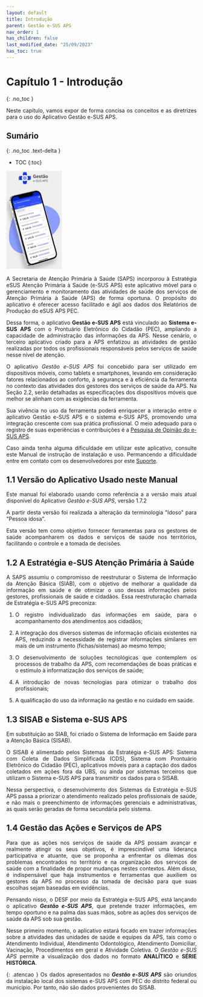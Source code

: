 ```yaml
---
layout: default
title: Introdução
parent: Gestão e-SUS APS
nav_order: 1
has_children: false
last_modified_date: "25/09/2023"
has_toc: true
---
```


<head>
    <style>
        p{text-align:justify};
    </style>
</head>

# Capítulo 1 - Introdução
{: .no_toc }


Neste capítulo, vamos expor de forma concisa os conceitos e as diretrizes para o uso do Aplicativo Gestão e-SUS APS. 


## Sumário
{: .no_toc .text-delta }

- TOC
{:toc}

![](media/gestaocapa.png)

A Secretaria de Atenção Primária à Saúde (SAPS) incorporou à Estratégia eSUS Atenção Primária à Saúde (e-SUS APS) este aplicativo móvel para o gerenciamento e monitoramento das atividades de saúde dos serviços de Atenção Primária à Saúde (APS) de forma oportuna. O propósito do aplicativo é oferecer acesso facilitado e ágil aos dados dos Relatórios de Produção do eSUS APS PEC.

Dessa forma, o aplicativo **Gestão e-SUS APS** está vinculado ao **Sistema e-SUS APS** com o Prontuário Eletrônico do Cidadão (PEC), ampliando a capacidade de administração das informações da APS. Nesse cenário, o terceiro aplicativo criado para a APS enfatizou as atividades de gestão realizadas por todos os
profissionais responsáveis pelos serviços de saúde nesse nível de atenção.

O aplicativo *Gestão e-SUS APS* foi concebido para ser utilizado em dispositivos móveis, como tablets e smartphones, levando em consideração fatores relacionados ao conforto, à segurança e à eficiência da ferramenta no contexto das atividades dos gestores dos serviços de saúde da APS. Na Seção 2.2, serão detalhadas as especificações dos dispositivos móveis que melhor se alinham
com as exigências da ferramenta.

Sua vivência no uso da ferramenta poderá enriquecer a interação entre o aplicativo Gestão e-SUS APS e o sistema e-SUS APS, promovendo uma integração crescente com sua prática profissional. O meio adequado para o registro de suas experiências e contribuições é a [Pesquisa de Opinião do e-SUS APS](http://sisaps.saude.gov.br/pesquisa/).

Caso ainda tenha alguma dificuldade em utilizar este aplicativo, consulte este Manual de instrução de instalação e uso. Permancendo a dificuldade entre em contato com os desenvolvedores por este [Suporte](http://esusaps.bridge.ufsc.br/support/login).

## 1.1 Versão do Aplicativo Usado neste Manual

Este manual foi elaborado usando como referência a a versão mais atual disponível do Aplicativo *Gestão e-SUS APS*, versão 1.7.2

A partir desta versão foi realizada a alteração da terminologia "Idoso" para "Pessoa idosa".

Esta versão tem como objetivo fornecer ferramentas para os gestores de saúde acompanharem os dados e serviços de saúde nos territórios, facilitando o controle e a tomada de decisões.

## 1.2 A Estratégia e-SUS Atenção Primária à Saúde

A SAPS assumiu o compromisso de reestruturar o Sistema de Informação da Atenção Básica (SIAB), com o objetivo de melhorar a qualidade da informação em saúde e de otimizar o uso dessas informações pelos gestores, profissionais de saúde e cidadãos. Essa reestruturação chamada de Estratégia e-SUS APS preconiza:

1.  O registro individualizado das informações em saúde, para o acompanhamento dos atendimentos aos cidadãos;

2.  A integração dos diversos sistemas de informação oficiais existentes na APS, reduzindo a necessidade de registrar informações similares em mais de um instrumento (fichas/sistemas) ao mesmo tempo;

3.  O desenvolvimento de soluções tecnológicas que contemplem os processos de trabalho da APS, com recomendações de boas práticas e o estímulo à informatização dos serviços de saúde;

4.  A introdução de novas tecnologias para otimizar o trabalho dos profissionais;

5.  A qualificação do uso da informação na gestão e no cuidado em saúde.

## 1.3 SISAB e Sistema e-SUS APS

Em substituição ao SIAB, foi criado o Sistema de Informação em Saúde para a Atenção Básica (SISAB).

O SISAB é alimentado pelos Sistemas da Estratégia e-SUS APS: Sistema com Coleta de Dados Simplificada (CDS), Sistema com Prontuário Eletrônico do Cidadão (PEC), aplicativos móveis para a captação dos dados coletados em ações fora da UBS, ou ainda por sistemas terceiros que utilizam o Sistema e-SUS APS para transmitir os dados para o SISAB.

Nessa perspectiva, o desenvolvimento dos Sistemas da Estratégia e-SUS APS passa a priorizar o atendimento realizado pelos profissionais de saúde, e não mais o preenchimento de informações gerenciais e administrativas, as quais serão geradas de forma secundária pelo sistema.

## 1.4 Gestão das Ações e Serviços de APS

Para que as ações nos serviços de saúde da APS possam avançar e realmente atingir os seus objetivos, é imprescindível uma liderança participativa e atuante, que se proponha a enfrentar os dilemas dos problemas encontrados no território e na organização dos serviços de saúde com a finalidade de propor mudanças nestes contextos. Além disso, é indispensável que haja instrumentos e ferramentas que auxiliem os gestores da APS no processo da tomada de decisão para que suas escolhas sejam baseadas em evidências. 

Pensando nisso, o DESF por meio da Estratégia e-SUS APS, está lançando o aplicativo ***Gestão e-SUS APS***, que pretende trazer informações, em tempo oportuno e na palma das suas mãos, sobre as ações dos serviços de saúde da APS sob sua gestão. 

Nesse primeiro momento, o aplicativo estará focado em trazer informações sobre a atividades das unidades de saúde e equipes da APS, tais como o Atendimento Individual, Atendimento Odontológico, Atendimento Domiciliar, Vacinação, Procedimentos em geral e Atividade Coletiva. O *Gestão e-SUS APS* permite a visualização dos dados no formato **ANALÍTICO** e **SÉRIE HISTÓRICA**. 

{: .atencao }
Os dados apresentados no ***Gestão e-SUS APS*** são oriundos da instalação local dos sistemas e-SUS APS com PEC do distrito federal ou município. Por tanto, não são dados provenientes do SISAB. 
